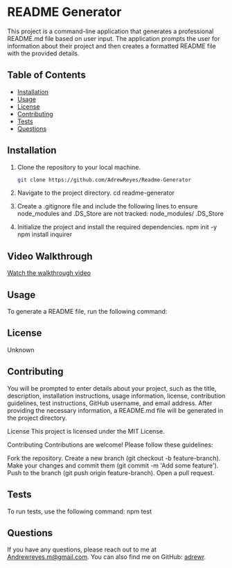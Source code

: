 # README Generator

This project is a command-line application that generates a professional README.md file based on user input. The application prompts the user for information about their project and then creates a formatted README file with the provided details.

## Table of Contents
- [Installation](#installation)
- [Usage](#usage)
- [License](#license)
- [Contributing](#contributing)
- [Tests](#tests)
- [Questions](#questions)

## Installation

1. Clone the repository to your local machine.
   ```bash
   git clone https://github.com/AdrewReyes/Readme-Generator

2. Navigate to the project directory.
  cd readme-generator

3. Create a .gitignore file and include the following lines to ensure node_modules and .DS_Store are not tracked:
   node_modules/
   .DS_Store

4. Initialize the project and install the required dependencies.
   npm init -y
   npm install inquirer

  ## Video Walkthrough
  
  [Watch the walkthrough video](https://app.screencastify.com/v3/watch/d2YqPVTfMka6p1vmgjh1)

  ## Usage
  
  To generate a README file, run the following command:
  
  ## License

  Unknown
  
  ## Contributing

   You will be prompted to enter details about your project, such as the title, description, installation instructions, usage information, license, contribution             guidelines, test instructions, GitHub username, and email address. After providing the necessary information, a README.md file will be generated in the project directory.
    
   License
   This project is licensed under the MIT License.

   Contributing
   Contributions are welcome! Please follow these guidelines:

   Fork the repository.
   Create a new branch (git checkout -b feature-branch).
   Make your changes and commit them (git commit -m 'Add some feature').
   Push to the branch (git push origin feature-branch).
   Open a pull request.
  
  ## Tests
  
  To run tests, use the following command:
  npm test

  ## Questions
  
  If you have any questions, please reach out to me at [Andrewreyes.m@gmail.com](mailto:Andrewreyes.m@gmail.com). You can also find me on GitHub: [adrewr](https://github.com/adrewr).
  
